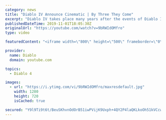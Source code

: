```yaml
---
category: news
title: "Diablo IV Announce Cinematic | By Three They Come"
excerpt: "Diablo IV takes place many years after the events of Diablo III, after millions have been slaughtered by the actions of the High Heavens and Burning Hells alike."
publishedDateTime: 2019-11-01T18:05:30Z
originalUrl: "https://youtube.com/watch?v=9bRWIdOMfro"
type: video

featuredContent: "<iframe width=\"800\" height=\"500\" frameborder=\"0\" src=\"https://www.youtube.com/embed/9bRWIdOMfro\" allow=\"accelerometer; autoplay; encrypted-media; gyroscope; picture-in-picture\" allowfullscreen></iframe>"

provider:
  name: Diablo
  domain: youtube.com

topics:
  - Diablo 4

images:
  - url: "https://i.ytimg.com/vi/9bRWIdOMfro/maxresdefault.jpg"
    width: 1280
    height: 720
    isCached: true

secured: "Y9l9Ti9t6t/BeuSKhvnOdOrB51iwPVijK9Uxph+4QY2P4laQKLkoOh51kVCcw50ZXcQS34GIkw3TN4wqEY8krNppuKGnEF/OoIfs/Hn4MPIhFAGKdNtSafZ8hAzrnr7uGjRzB/W1dW5gUpv5Xo92Os6BU0cL9icIKVI2kyjRE4W2mcSYq1t3c5QIsJbwh+sDgHFp4gQG3hU+1xJpZHoVnqIF2GFMOJSLxhlvIsuxWpCdqk/707+t4EByvH8HBgpV2Krs/mOIWMyQW0DqjH29T9LN7yd/6fCrgVaFyuXqNoO+lF3mb/1IFIPVtO5t48I0ZXBIAsalhz5gJg2Av0aJ79Mve+NlC4xP3SlHkcxHjOHcoyahPw8Ieat6hWY3XJ2HJ+Eknvrx4tCBGnZ7DcQ4H7Hxq44JjnXcnMOCnKlSPiJlukB5OIeu0FqbHaL06NjK;rcnfyMa60aZmfipW6LmgSQ=="
---
```


